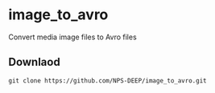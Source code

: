 # image_to_avro
Convert media image files to Avro files

## Downlaod
    git clone https://github.com/NPS-DEEP/image_to_avro.git
